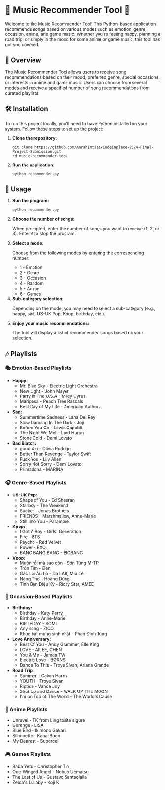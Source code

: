 <h1>🎵 Music Recommender Tool 🎵</h1>
    <p>Welcome to the Music Recommender Tool! This Python-based application recommends songs based on various modes such as emotion, genre, occasion, anime, and game music. Whether you're feeling happy, planning a road trip, or simply in the mood for some anime or game music, this tool has got you covered.</p>
    <h2 id="overview">🌟 Overview</h2>
    <p>The Music Recommender Tool allows users to receive song recommendations based on their mood, preferred genre, special occasions, or interests in anime and game music. Users can choose from several modes and receive a specified number of song recommendations from curated playlists.</p>
    <h2 id="installation">🛠️ Installation</h2>
    <p>To run this project locally, you'll need to have Python installed on your system. Follow these steps to set up the project:</p>
    <ol>
        <li>
            <p><strong>Clone the repository:</strong></p>
            <pre><code>git clone https://github.com/AmrahImtiaz/Codeinplace-2024-Final-Project-Submission.git
cd music-recommender-tool</code></pre>
        </li>
        <li>
            <p><strong>Run the application:</strong></p>
            <pre><code>python recommender.py</code></pre>
        </li>
    </ol>
    <h2 id="usage">🚀 Usage</h2>
    <ol>
        <li><strong>Run the program:</strong>
            <pre><code>python recommender.py</code></pre>
        </li>
        <li><strong>Choose the number of songs:</strong>
            <p>When prompted, enter the number of songs you want to receive (1, 2, or 3). Enter <code>0</code> to stop the program.</p>
        </li>
        <li><strong>Select a mode:</strong>
            <p>Choose from the following modes by entering the corresponding number:</p>
            <ul>
                <li>1 - Emotion</li>
                <li>2 - Genre</li>
                <li>3 - Occasion</li>
                <li>4 - Random</li>
                <li>5 - Anime</li>
                <li>6 - Games</li>
            </ul>
        </li>
        <li><strong>Sub-category selection:</strong>
            <p>Depending on the mode, you may need to select a sub-category (e.g., happy, sad, US-UK Pop, Kpop, birthday, etc.).</p>
        </li>
        <li><strong>Enjoy your music recommendations:</strong>
            <p>The tool will display a list of recommended songs based on your selection.</p>
        </li>
    </ol>
    <h2 id="playlists">🎶 Playlists</h2>
    <h3 id="emotion-based-playlists">🎭 Emotion-Based Playlists</h3>
    <ul>
        <li><strong>Happy:</strong>
            <ul>
                <li>Mr. Blue Sky - Electric Light Orchestra</li>
                <li>New Light - John Mayer</li>
                <li>Party In The U.S.A - Miley Cyrus</li>
                <li>Mariposa - Peach Tree Rascals</li>
                <li>Best Day of My Life - American Authors</li>
            </ul>
        </li>
        <li><strong>Sad:</strong>
            <ul>
                <li>Summertime Sadness - Lana Del Rey</li>
                <li>Slow Dancing In The Dark - Joji</li>
                <li>Before You Go - Lewis Capaldi</li>
                <li>The Night We Met - Lord Huron</li>
                <li>Stone Cold - Demi Lovato</li>
            </ul>
        </li>
        <li><strong>Bad Biatch:</strong>
            <ul>
                <li>good 4 u - Olivia Rodrigo</li>
                <li>Better Than Revenge - Taylor Swift</li>
                <li>Fuck You - Lily Allen</li>
                <li>Sorry Not Sorry - Demi Lovato</li>
                <li>Primadona - MARINA</li>
            </ul>
        </li>
    </ul>
    <h3 id="genre-based-playlists">🎧 Genre-Based Playlists</h3>
    <ul>
        <li><strong>US-UK Pop:</strong>
            <ul>
                <li>Shape of You - Ed Sheeran</li>
                <li>Starboy - The Weekend</li>
                <li>Sucker - Jonas Brothers</li>
                <li>FRIENDS - Marshmallow, Anne-Marie</li>
                <li>Still Into You - Paramore</li>
            </ul>
        </li>
        <li><strong>Kpop:</strong>
            <ul>
                <li>I Got A Boy - Girls' Generation</li>
                <li>Fire - BTS</li>
                <li>Psycho - Red Velvet</li>
                <li>Power - EXO</li>
                <li>BANG BANG BANG - BIGBANG</li>
            </ul>
        </li>
        <li><strong>Vpop:</strong>
            <ul>
                <li>Muộn rồi mà sao còn - Sơn Tùng M-TP</li>
                <li>Trốn Tìm - Đen</li>
                <li>Gác Lại Âu Lo - Da LAB, Miu Lê</li>
                <li>Nàng Thơ - Hoàng Dũng</li>
                <li>Tình Bạn Diệu Kỳ - Ricky Star, AMEE</li>
            </ul>
        </li>
    </ul>
    <h3 id="occasion-based-playlists">🎉 Occasion-Based Playlists</h3>
    <ul>
        <li><strong>Birthday:</strong>
            <ul>
                <li>Birthday - Katy Perry</li>
                <li>Birthday - Anne-Marie</li>
                <li>BIRTHDAY - SOMI</li>
                <li>Any song - ZICO</li>
                <li>Khúc hát mừng sinh nhật - Phan Đình Tùng</li>
            </ul>
        </li>
        <li><strong>Love Anniversary:</strong>
            <ul>
                <li>Best Of You - Andy Grammer, Elle King</li>
                <li>LOVE - AILEE, CHEN</li>
                <li>You & Me - James TW</li>
                <li>Electric Love - BØRNS</li>
                <li>Dance To This - Troye Sivan, Ariana Grande</li>
            </ul>
        </li>
        <li><strong>Road Trip:</strong>
            <ul>
                <li>Summer - Calvin Harris</li>
                <li>YOUTH - Troye Sivan</li>
                <li>Riptide - Vance Joy</li>
                <li>Shut Up and Dance - WALK UP THE MOON</li>
                <li>I'm on Top of The World - The World's Cause</li>
            </ul>
        </li>
    </ul>
    <h3 id="anime-playlists">🎌 Anime Playlists</h3>
    <ul>
        <li>Unravel - TK from Ling tosite sigure</li>
        <li>Gurenge - LiSA</li>
        <li>Blue Bird - Ikimono Gakari</li>
        <li>Silhouette - Kana-Boon</li>
        <li>My Dearest - Supercell</li>
    </ul>
    <h3 id="games-playlists">🎮 Games Playlists</h3>
    <ul>
        <li>Baba Yetu - Christopher Tin</li>
        <li>One-Winged Angel - Nobuo Uematsu</li>
        <li>The Last of Us - Gustavo Santaolalla</li>
        <li>Zelda's Lullaby - Koji K
